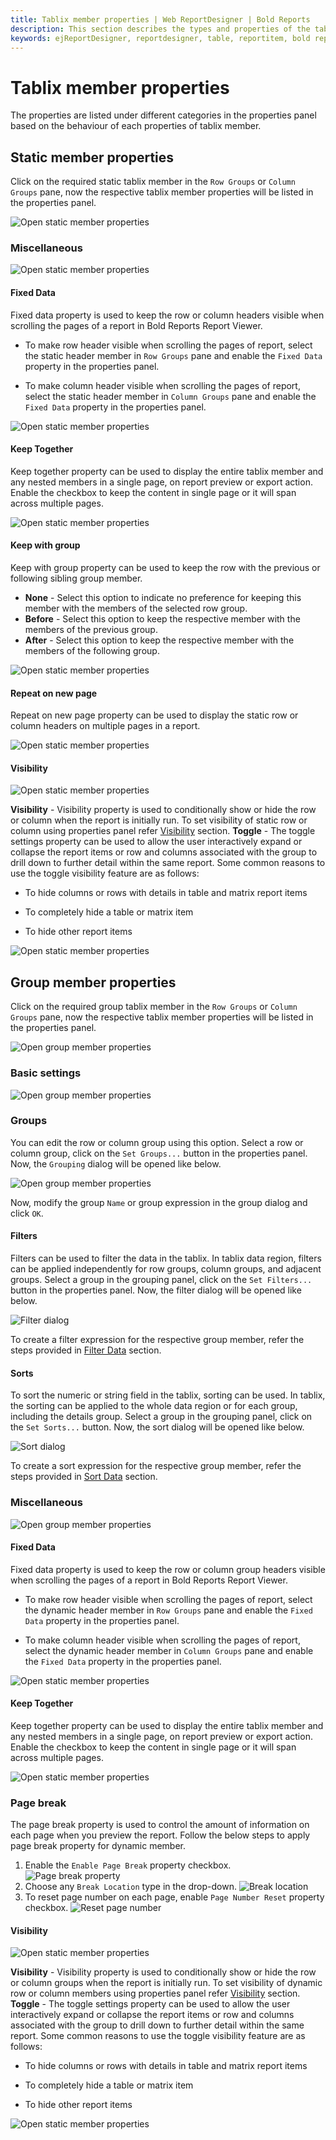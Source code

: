 ```yaml
---
title: Tablix member properties | Web ReportDesigner | Bold Reports
description: This section describes the types and properties of the tablix member along with its purpose in the Bold Report Designer.
keywords: ejReportDesigner, reportdesigner, table, reportitem, bold reports, documentation, help, ej, user guide, demo, samples, bold reports, bold reporting, grouping pane
---
```


# Tablix member properties

The properties are listed under different categories in the properties panel based on the behaviour of each properties of tablix member.

## Static member properties

Click on the required static tablix member in the `Row Groups` or `Column Groups` pane, now the respective tablix member properties will be listed in the properties panel.

![Open static member properties](/static/assets/on-premise/images/report-designer/report-items/tablix/open-static-member-properties.png)

### Miscellaneous

![Open static member properties](/static/assets/on-premise/images/report-designer/report-items/tablix/static-member-miscellaneous.png)

#### Fixed Data

Fixed data property is used to keep the row or column headers visible when scrolling the pages of a report in Bold Reports Report Viewer.

* To make row header visible when scrolling the pages of report, select the static header member in `Row Groups` pane and enable the `Fixed Data` property in the properties panel.

* To make column header visible when scrolling the pages of report, select the static header member in `Column Groups` pane and enable the `Fixed Data` property in the properties panel.

![Open static member properties](/static/assets/on-premise/images/report-designer/report-items/tablix/enable-fixed-data.png)

#### Keep Together

Keep together property can be used to display the entire tablix member and any nested members in a single page, on report preview or export action. Enable the checkbox to keep the content in single page or it will span across multiple pages.

![Open static member properties](/static/assets/on-premise/images/report-designer/report-items/tablix/enable-keep-together.png)

#### Keep with group

Keep with group property can be used to keep the row with the previous or following sibling group member.

* **None** - Select this option to indicate no preference for keeping this member with the members of the selected row group.
* **Before** -  Select this option to keep the respective member with the members of the previous group.
* **After** - Select this option to keep the respective member with the members of the following group.

![Open static member properties](/static/assets/on-premise/images/report-designer/report-items/tablix/keep-with-group-property.png)

#### Repeat on new page

Repeat on new page property can be used to display the static row or column headers on multiple pages in a report.

![Open static member properties](/static/assets/on-premise/images/report-designer/report-items/tablix/repeat-on-new-page.png)

#### Visibility

![Open static member properties](/static/assets/on-premise/images/report-designer/report-items/tablix/visibility-property.png)

**Visibility** - Visibility property is used to conditionally show or hide the row or column when the report is initially run. To set visibility of static row or column using properties panel refer [Visibility](/designer-guide/report-designer/compose-report/common-properties/#visibility) section.
**Toggle** - The toggle settings property can be used to allow the user interactively expand or collapse the report items or row and columns associated with the group to drill down to further detail within the same report. Some common reasons to use the toggle visibility feature are as follows:

* To hide columns or rows with details in table and matrix report items

* To completely hide a table or matrix item

* To hide other report items

![Open static member properties](/static/assets/on-premise/images/report-designer/report-items/tablix/toggle-property.png)

## Group member properties

Click on the required group tablix member in the `Row Groups` or `Column Groups` pane, now the respective tablix member properties will be listed in the properties panel.

![Open group member properties](/static/assets/on-premise/images/report-designer/report-items/tablix/open-group-member-properties.png)

### Basic settings

![Open group member properties](/static/assets/on-premise/images/report-designer/report-items/tablix/group-member-basic-settings.png)

### Groups

You can edit the row or column group using this option. Select a row or column group, click on the `Set Groups...` button in the properties panel. Now, the `Grouping` dialog will be opened like below.

![Open group member properties](/static/assets/on-premise/images/report-designer/report-items/tablix/group-dialog.png)

Now, modify the group `Name` or group expression in the group dialog and click `OK`.

#### Filters

Filters can be used to filter the data in the tablix. In tablix data region, filters can be applied independently for row groups, column groups, and adjacent groups. Select a group in the grouping panel, click on the `Set Filters...` button in the properties panel. Now, the filter dialog will be opened like below.

![Filter dialog](/static/assets/on-premise/images/report-designer/report-items/tablix/filters-dialog.png)

To create a filter expression for the respective group member, refer the steps provided in [Filter Data](/designer-guide/report-designer/compose-report/filter-data/) section.

#### Sorts

To sort the numeric or string field in the tablix, sorting can be used. In tablix, the sorting can be applied to the whole data region or for each group, including the details group. Select a group in the grouping panel, click on the `Set Sorts...` button. Now, the sort dialog will be opened like below.

![Sort dialog](/static/assets/on-premise/images/report-designer/report-items/tablix/sort-dialog.png)

To create a sort expression for the respective group member, refer the steps provided in [Sort Data](/designer-guide/report-designer/compose-report/sort-data/) section.

### Miscellaneous

![Open group member properties](/static/assets/on-premise/images/report-designer/report-items/tablix/group-member-miscelleneous.png)

#### Fixed Data

Fixed data property is used to keep the row or column group headers visible when scrolling the pages of a report in Bold Reports Report Viewer.

* To make row header visible when scrolling the pages of report, select the dynamic header member in `Row Groups` pane and enable the `Fixed Data` property in the properties panel.

* To make column header visible when scrolling the pages of report, select the dynamic header member in `Column Groups` pane and enable the `Fixed Data` property in the properties panel.

![Open static member properties](/static/assets/on-premise/images/report-designer/report-items/tablix/enable-fixed-data.png)

#### Keep Together

Keep together property can be used to display the entire tablix member and any nested members in a single page, on report preview or export action. Enable the checkbox to keep the content in single page or it will span across multiple pages.

![Open static member properties](/static/assets/on-premise/images/report-designer/report-items/tablix/enable-keep-together.png)

### Page break

The page break property is used to control the amount of information on each page when you preview the report. Follow the below steps to apply page break property for dynamic member.

1. Enable the `Enable Page Break` property checkbox.
![Page break property](/static/assets/on-premise/images/report-designer/report-items/tablix/group-member-page-break.png)
2. Choose any `Break Location` type in the drop-down.
![Break location](/static/assets/on-premise/images/report-designer/report-items/rectangle/break-location-types.png)
3. To reset page number on each page, enable `Page Number Reset` property checkbox.
![Reset page number](/static/assets/on-premise/images/report-designer/report-items/rectangle/page-break-property.png)

#### Visibility

![Open static member properties](/static/assets/on-premise/images/report-designer/report-items/tablix/visibility-property.png)

**Visibility** - Visibility property is used to conditionally show or hide the row or column groups when the report is initially run. To set visibility of dynamic row or column members using properties panel refer [Visibility](/designer-guide/report-designer/compose-report/common-properties/#visibility) section.
**Toggle** - The toggle settings property can be used to allow the user interactively expand or collapse the report items or row and columns associated with the group to drill down to further detail within the same report. Some common reasons to use the toggle visibility feature are as follows:

* To hide columns or rows with details in table and matrix report items

* To completely hide a table or matrix item

* To hide other report items

![Open static member properties](/static/assets/on-premise/images/report-designer/report-items/tablix/toggle-property.png)